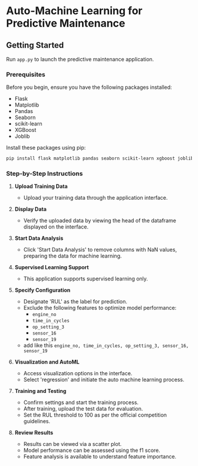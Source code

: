 # Auto-Machine Learning for Predictive Maintenance

## Getting Started

Run `app.py` to launch the predictive maintenance application.

### Prerequisites

Before you begin, ensure you have the following packages installed:

- Flask
- Matplotlib
- Pandas
- Seaborn
- scikit-learn
- XGBoost
- Joblib

Install these packages using pip:

```bash
pip install flask matplotlib pandas seaborn scikit-learn xgboost joblib
```

### Step-by-Step Instructions

1. **Upload Training Data**
   - Upload your training data through the application interface.

2. **Display Data**
   - Verify the uploaded data by viewing the head of the dataframe displayed on the interface.

3. **Start Data Analysis**
   - Click 'Start Data Analysis' to remove columns with NaN values, preparing the data for machine learning.

4. **Supervised Learning Support**
   - This application supports supervised learning only.

5. **Specify Configuration**
   - Designate 'RUL' as the label for prediction.
   - Exclude the following features to optimize model performance:
     - `engine_no`
     - `time_in_cycles`
     - `op_setting_3`
     - `sensor_16`
     - `sensor_19`
   -  add like this `engine_no, time_in_cycles, op_setting_3, sensor_16, sensor_19`

6. **Visualization and AutoML**
   - Access visualization options in the interface.
   - Select 'regression' and initiate the auto machine learning process.

7. **Training and Testing**
   - Confirm settings and start the training process.
   - After training, upload the test data for evaluation.
   - Set the RUL threshold to 100 as per the official competition guidelines.

8. **Review Results**
   - Results can be viewed via a scatter plot.
   - Model performance can be assessed using the f1 score.
   - Feature analysis is available to understand feature importance.